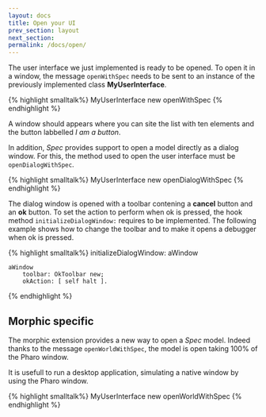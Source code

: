 ```yaml
---
layout: docs
title: Open your UI
prev_section: layout
next_section: 
permalink: /docs/open/
---
```


The user&nbsp;interface we just implemented is ready to be opened.
To open it in a window, the message `openWithSpec` needs to be sent to an instance of the previously implemented class **MyUserInterface**.

{% highlight smalltalk%}
MyUserInterface new openWithSpec
{% endhighlight %}

A window should appears where you can site the list with ten elements and the button labbelled *I am a button*.

In addition, *Spec* provides support to open a model directly as a dialog window.
For this, the method used to open the user&nbsp;interface must be `openDialogWithSpec`.

{% highlight smalltalk%}
MyUserInterface new openDialogWithSpec
{% endhighlight %}

The dialog window is opened with a toolbar contening a **cancel** button and an **ok** button.
To set the action to perform when ok is pressed, the hook method `initializeDialogWindow:` requires to be implemented.
The following example shows how to change the toolbar and to make it opens a debugger when ok is pressed.

{% highlight smalltalk%}
initializeDialogWindow: aWindow
    
	aWindow
		toolbar: OkToolbar new;
	    okAction: [ self halt ].
{% endhighlight %}

## Morphic specific

The morphic extension provides a new way to open a *Spec* model.
Indeed thanks to the message `openWorldWithSpec`, the model is open taking 100% of the Pharo window.

It is usefull to run a desktop application, simulating a native window by using the Pharo window.

{% highlight smalltalk%}
MyUserInterface new openWorldWithSpec
{% endhighlight %}